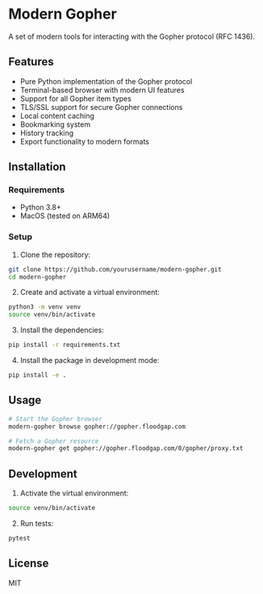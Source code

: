 # Modern Gopher

A set of modern tools for interacting with the Gopher protocol (RFC 1436).

## Features

- Pure Python implementation of the Gopher protocol
- Terminal-based browser with modern UI features
- Support for all Gopher item types
- TLS/SSL support for secure Gopher connections
- Local content caching
- Bookmarking system
- History tracking
- Export functionality to modern formats

## Installation

### Requirements

- Python 3.8+
- MacOS (tested on ARM64)

### Setup

1. Clone the repository:
```bash
git clone https://github.com/yourusername/modern-gopher.git
cd modern-gopher
```

2. Create and activate a virtual environment:
```bash
python3 -m venv venv
source venv/bin/activate
```

3. Install the dependencies:
```bash
pip install -r requirements.txt
```

4. Install the package in development mode:
```bash
pip install -e .
```

## Usage

```bash
# Start the Gopher browser
modern-gopher browse gopher://gopher.floodgap.com

# Fetch a Gopher resource
modern-gopher get gopher://gopher.floodgap.com/0/gopher/proxy.txt
```

## Development

1. Activate the virtual environment:
```bash
source venv/bin/activate
```

2. Run tests:
```bash
pytest
```

## License

MIT

